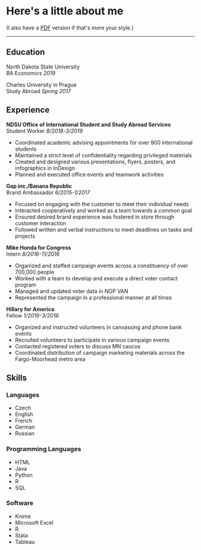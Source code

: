 # Here's a little about me  
(I also have a [PDF](<Copy of Greg_Augustine_Resume.pdf>) version if that's more your style.)
_________
## Education
North Dakota State University  
BA Economics *2019*

Charles University in Prague  
Study Abroad *Spring 2017*

## Experience
**NDSU Office of International Student and Study Abroad Services**  
Student Worker  *8/2018-3/2019*
+ Coordinated academic advising appointments for over 900 international students
+ Maintained a strict level of confidentiality regarding privileged materials
+ Created and designed various presentations, flyers, posters, and infographics in InDesign
+ Planned and executed office events and teamwork activities

**Gap inc./Banana Republic**  
Brand Ambassador  *6/2015-1/2017*
+ Focused on engaging with the customer to meet their individual needs
+ Interacted cooperatively and worked as a team towards a common goal
+ Ensured desired brand experience was fostered in store through customer interaction
+ Followed written and verbal instructions to meet deadlines on tasks and projects

**Mike Honda for Congress**  
Intern  *8/2016-11/2016*
+ Organized and staffed campaign events across a constituency of over 700,000 people
+ Worked with a team to develop and execute a direct voter contact program
+ Managed and updated voter data in NGP VAN
+ Represented the campaign in a professional manner at all times

**Hillary for America**  
Fellow  *1/2016-3/2016*
+ Organized and instructed volunteers in canvassing and phone bank events
+ Recruited volunteers to participate in various campaign events
+ Contacted registered voters to discuss MN caucus
+ Coordinated distribution of campaign marketing materials across the Fargo-Moorhead metro area

## Skills
### Languages
+ Czech
+ English
+ French
+ German
+ Russian
  
### Programming Languages
+ HTML
+ Java
+ Python
+ R
+ SQL

### Software
+ Knime
+ Microsoft Excel
+ R
+ Stata
+ Tableau
